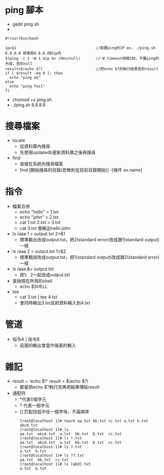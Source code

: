 # ping 腳本
* gedit ping.sh
* 
```
#!/usr/bin/bash

ip=$1                                    //取要ping的IP ex. ./ping.sh 8.8.8.8 就會取8.8.8.8到ip內
$(ping -c 1 -W 1 $ip &> /dev/null)       //-W timeout時間1秒、不要ping的內容，丟到null
result=$(echo $?)                        //把echo $?的執行結果丟到result
if [ $result -eq 0 ]; then
  echo "ping ok"
else
  echo "ping fail"
fi
```
* chomod +x ping.sh
* ./ping.sh 8.8.8.8

# 搜尋檔案
* locate 
  * 從資料庫內搜尋
  * 先使用updatedb更新資料庫之後再搜尋
* find 
  * 直接在系統內搜尋檔案
  * find [開始搜尋的目錄(若無則從目前目錄開始)] -[條件 ex.name]

# 指令
* 檔案合併
  * echo "hello" > 1.txt
  * echo "john" > 2.txt
  * cat 1.txt 2.txt > 3.txt
  * cat 3.txt     會輸出hello john
* ls /aaa 1 > output.txt 2>&1
  * 標準輸出改成output.txt，把2(standard error)改成跟1(standard output)一樣
* ls /aaa 2 > output.txt 1>&2
  * 標準錯誤改成output.txt，把1(standard output)改成跟2(standard error)一樣
* ls /aaa &> output.txt
  * 把1、2一起改成output.txt
* 查詢現在所用的shell 
  * echo $SHELL
* tee
  * cat 3.txt | tee 4.txt
  * 會同時輸出3.txt且把資料輸入到4.txt
  
# 管道
* 指令A | 指令B
  * 前面的輸出會當作後面的輸入
  
# 雜記
* result = 'echo $?'
    result = $(echo $?)
  * 都是把echo $?執行完再把結果傳給result
* 通配符
  * \*代表0個字元
  * ?  代表一個字元
  * [] 匹配括弧中任一個字母，不論順序
    ```
    [root@localhost 1]# touch aa.txt bb.txt cc.txt a.txt b.txt abcd.txt
    [root@localhost 1]# ls
    aa.txt  abcd.txt  a.txt  bb.txt  b.txt  cc.txt
    [root@localhost 1]# ls *.txt
    aa.txt  abcd.txt  a.txt  bb.txt  b.txt  cc.txt
    [root@localhost 1]# ls ?.txt
    a.txt  b.txt
    [root@localhost 1]# ls ??.txt
    aa.txt  bb.txt  cc.txt
    [root@localhost 1]# ls [abd].txt
    a.txt  b.txt
    ```
